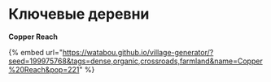 # Ключевые деревни

**Copper Reach**

{% embed url="https://watabou.github.io/village-generator/?seed=199975768&tags=dense,organic,crossroads,farmland&name=Copper%20Reach&pop=221" %}
